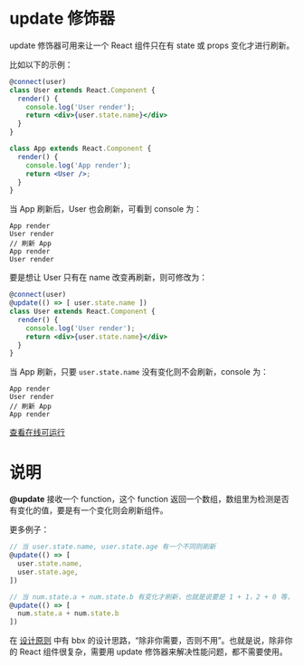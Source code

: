 # update 修饰器

update 修饰器可用来让一个 React 组件只在有 state 或 props 变化才进行刷新。

比如以下的示例：

```jsx
@connect(user)
class User extends React.Component {
  render() {
    console.log('User render');
    return <div>{user.state.name}</div>
  }
}

class App extends React.Component {
  render() {
    console.log('App render');
    return <User />;
  }
}
```

当 App 刷新后，User 也会刷新，可看到 console 为：

```
App render
User render
// 刷新 App
App render
User render
```

要是想让 User 只有在 name 改变再刷新，则可修改为：

```jsx
@connect(user)
@update(() => [ user.state.name ])
class User extends React.Component {
  render() {
    console.log('User render');
    return <div>{user.state.name}</div>
  }
}
```

当 App 刷新，只要 `user.state.name` 没有变化则不会刷新，console 为：

```
App render
User render
// 刷新 App
App render
```

[查看在线可运行](https://stackblitz.com/edit/bbx-example-update)

# 说明

**@update** 接收一个 function，这个 function 返回一个数组，数组里为检测是否有变化的值，要是有一个变化则会刷新组件。

更多例子：

```jsx
// 当 user.state.name, user.state.age 有一个不同则刷新
@update(() => [
  user.state.name,
  user.state.age,
])

// 当 num.state.a + num.state.b 有变化才刷新，也就是说要是 1 + 1，2 + 0 等，只要 num.state.a + num.state.b 没有变化则不会刷新
@update(() => [
  num.state.a + num.state.b
])
```


在 [设计原则](principles.html) 中有 bbx 的设计思路，“除非你需要，否则不用”。也就是说，除非你的 React 组件很复杂，需要用 update 修饰器来解决性能问题，都不需要使用。